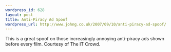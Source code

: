 ```yaml
--- 
wordpress_id: 628
layout: post
title: Anti-Piracy Ad Spoof
wordpress_url: http://www.johng.co.uk/2007/09/10/anti-piracy-ad-spoof/
---
```

This is a great spoof on those increasingly annoying anti-piracy ads shown before every film. Courtesy of The IT Crowd.
<p align="center"><object width="425" height="353"><param name="movie" value="http://www.youtube.com/v/eAr7zKxjCDY"></param><param name="wmode" value="transparent"></param><embed src="http://www.youtube.com/v/eAr7zKxjCDY" type="application/x-shockwave-flash" wmode="transparent" width="425" height="353"></embed></object></p>
